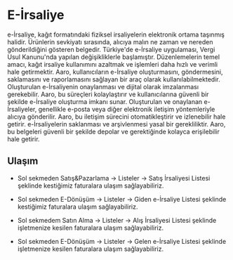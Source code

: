 
# E-İrsaliye

e-İrsaliye, kağıt formatındaki fiziksel irsaliyelerin elektronik ortama taşınmış halidir. 
Ürünlerin sevkiyatı sırasında, alıcıya malın ne zaman ve nereden gönderildiğini gösteren belgedir.
Türkiye'de e-İrsaliye uygulaması, Vergi Usul Kanunu'nda yapılan değişikliklerle başlamıştır. 
Düzenlemelerin temel amacı, kağıt irsaliye kullanımını azaltmak ve işlemleri daha hızlı ve verimli hale getirmektir.
Aaro, kullanıcıların e-İrsaliye oluşturmasını, göndermesini, saklamasını ve raporlamasını sağlayan bir araç olarak kullanılabilmektedir.
Oluşturulan e-İrsaliyenin onaylanması ve dijital olarak imzalanması gerekebilir. 
Aaro, bu süreçleri kolaylaştırır ve kullanıcılarına güvenli bir şekilde e-İrsaliye oluşturma imkanı sunar.
Oluşturulan ve onaylanan e-İrsaliyeler, genellikle e-posta veya diğer elektronik iletişim yöntemleriyle alıcıya gönderilir. 
Aaro, bu iletişim sürecini otomatikleştirir ve izlenebilir hale getirir.
e-İrsaliyelerin saklanması ve arşivlenmesi yasal bir gerekliliktir. 
Aaro, bu belgeleri güvenli bir şekilde depolar ve gerektiğinde kolayca erişilebilir hale getirir.

## Ulaşım

- Sol sekmeden Satış&Pazarlama -> Listeler -> Satış İrsaliyesi Listesi şeklinde kestiğimiz faturalara ulaşım sağlayabiliriz.
- Sol sekmeden E-Dönüşüm -> Listeler -> Giden e-İrsaliye Listesi şeklinde kestiğimiz faturalara ulaşım sağlayabiliriz.

- Sol sekmedem Satın Alma -> Listeler -> Alış İrsaliyesi Listesi şeklinde işletmenize kesilen faturalara ulaşım sağlayabiliriz.
- Sol sekmeden E-Dönüşüm -> Listeler -> Gelen e-İrsaliye Listesi şeklinde işletmenize kesilen faturalara ulaşım sağlayabiliriz.
